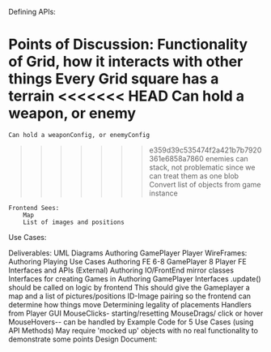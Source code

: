 Defining APIs:


Points of Discussion: 
    Functionality of Grid, how it interacts with other things
    Every Grid square has a terrain
<<<<<<< HEAD
    Can hold a weapon, or enemy
=======
    Can hold a weaponConfig, or enemyConfig
>>>>>>> e359d39c535474f2a421b7b7920361e6858a7860
        enemies can stack, not problematic since we can treat them as one blob
    Convert list of objects from game instance
    
    Frontend Sees:
        Map
        List of images and positions
Use Cases:




Deliverables:
    UML Diagrams
        Authoring
        GamePlayer
        Player
    WireFrames:
        Authoring
        Playing
    Use Cases
        Authoring FE 6-8
        GamePlayer 8
        Player FE
    Interfaces and APIs (External)
        Authoring IO/FrontEnd
            mirror classes
        Interfaces for creating Games in Authoring
        GamePlayer Interfaces
            .update() should be called on logic by frontend
            This should give the Gameplayer a map and a list of pictures/positions
            ID-Image pairing so the frontend can determine how things move 
            Determining legality of placements
        Handlers from Player GUI
            MouseClicks- starting/resetting 
            MouseDrags/ click or hover
            MouseHovers-- can be handled by
    Example Code for 5 Use Cases (using API Methods)
        May require 'mocked up' objects with no real functionality to demonstrate some points
    Design Document:

    